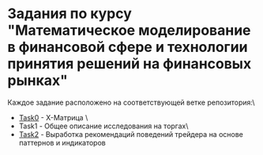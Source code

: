# Задания по курсу "Математическое моделирование в финансовой сфере и технологии принятия решений на финансовых рынках"

Каждое задание расположено на соответствующей ветке репозитория:\
* [Task0](https://github.com/alkomarova/math_modeling/tree/task0) - X-Матрица \
* Task1 - Общее описание исследования на торгах\
* [Task2](https://github.com/alkomarova/math_modeling/tree/task2) - Выработка рекомендаций поведений трейдера на основе паттернов и индикаторов